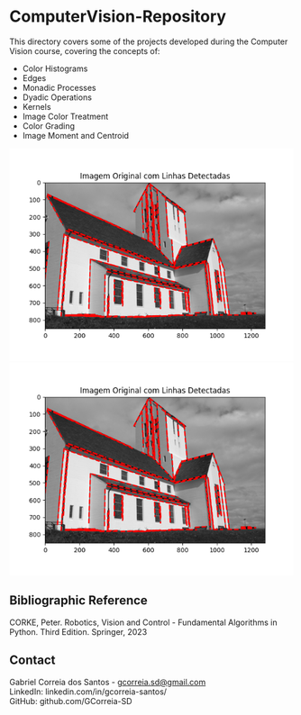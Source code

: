 # ComputerVision-Repository

This directory covers some of the projects developed during the Computer Vision course, covering the concepts of: 

- Color Histograms
- Edges
- Monadic Processes
- Dyadic Operations
- Kernels
- Image Color Treatment
- Color Grading
- Image Moment and Centroid

![image](https://github.com/GCorreia-SD/ComputerVision-Repository/blob/images/Church_com_detec%C3%A7%C3%A3o_de_linhas.png)
![image](https://github.com/GCorreia-SD/ComputerVision-Repository/blob/images/Church_com_detec%C3%A7%C3%A3o_de_linhas.png)

## Bibliographic Reference
CORKE, Peter. Robotics, Vision and Control - Fundamental Algorithms in Python. Third Edition. Springer, 2023

## Contact
Gabriel Correia dos Santos - gcorreia.sd@gmail.com<br>
LinkedIn: linkedin.com/in/gcorreia-santos/<br>
GitHub: github.com/GCorreia-SD<br>
